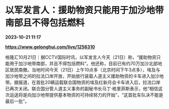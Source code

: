 # 以军发言人：援助物资只能用于加沙地带南部且不得包括燃料

**2023-10-21 11:17**

**https://www.gelonghui.com/live/1256310**

格隆汇10月21日｜据CCTV国际时讯，以军发言人今天（21日）称，“援助物资只能用于加沙地带南部，并且不得包括燃料”。他还称，目前已有约70万加沙北部地区居民南撤。当地时间今天（21日）上午10点多（北京时间下午3点多），埃及与加沙地带之间的拉法口岸开放，开始放行装载人道主义援助物资的卡车进入加沙地带。据报道，在首批20辆运载联合国物资的埃及红新月会卡车进入后，拉法口岸已再次关闭。联合国分管人道主义事务的副秘书长马丁·格里菲斯表示，他“相信这次运送将是向加沙地带提供基本物资的可持续努力的开始”，“这首批车队决不能是最后一批”。